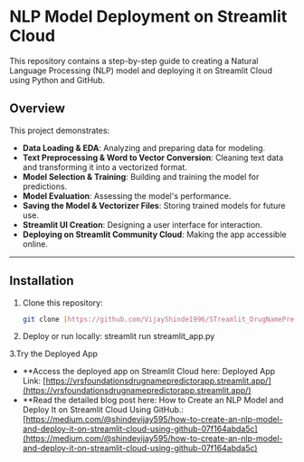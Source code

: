 # NLP Model Deployment on Streamlit Cloud

This repository contains a step-by-step guide to creating a Natural Language Processing (NLP) model and deploying it on Streamlit Cloud using Python and GitHub.

## Overview

This project demonstrates:

- **Data Loading & EDA**: Analyzing and preparing data for modeling.
- **Text Preprocessing & Word to Vector Conversion**: Cleaning text data and transforming it into a vectorized format.
- **Model Selection & Training**: Building and training the model for predictions.
- **Model Evaluation**: Assessing the model's performance.
- **Saving the Model & Vectorizer Files**: Storing trained models for future use.
- **Streamlit UI Creation**: Designing a user interface for interaction.
- **Deploying on Streamlit Community Cloud**: Making the app accessible online.
---

## Installation

1. Clone this repository:
   ```bash
   git clone [https://github.com/VijayShinde1996/STreamlit_DrugNamePredictor.git](https://github.com/VijayShinde1996/STreamlit_DrugNamePredictor.git)
2. Deploy or run locally:  streamlit run streamlit_app.py
   
3.Try the Deployed App
- **Access the deployed app on Streamlit Cloud here: Deployed App Link: [https://vrsfoundationsdrugnamepredictorapp.streamlit.app/](https://vrsfoundationsdrugnamepredictorapp.streamlit.app/)
- **Read the detailed blog post here: How to Create an NLP Model and Deploy It on Streamlit Cloud Using GitHub.: [https://medium.com/@shindevijay595/how-to-create-an-nlp-model-and-deploy-it-on-streamlit-cloud-using-github-07f164abda5c](https://medium.com/@shindevijay595/how-to-create-an-nlp-model-and-deploy-it-on-streamlit-cloud-using-github-07f164abda5c)
